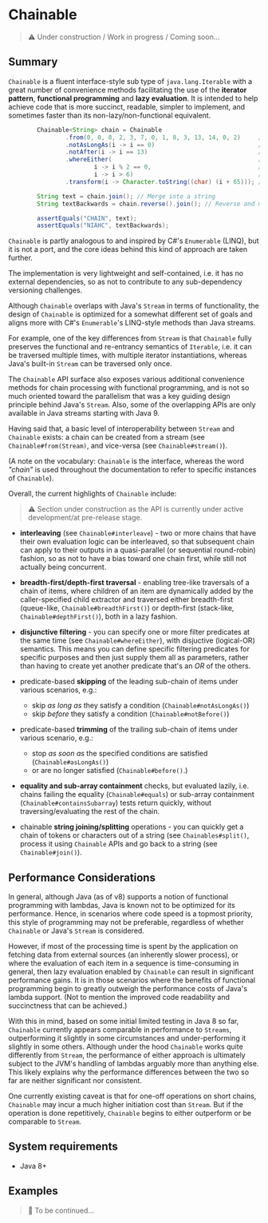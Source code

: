 # Chainable

> :warning: Under construction / Work in progress / Coming soon...

## Summary

`Chainable` is a fluent interface-style sub type of `java.lang.Iterable` with a great number of convenience methods facilitating the use of the **iterator pattern**, **functional programming** and **lazy evaluation**. It is intended to help achieve code that is more succinct, readable,
simpler to implement, and sometimes faster than its non-lazy/non-functional equivalent.

```java
        Chainable<String> chain = Chainable
                .from(0, 0, 0, 2, 3, 7, 0, 1, 8, 3, 13, 14, 0, 2)     // Integers
                .notAsLongAs(i -> i == 0)                             // Ignore leading sub chain of 0s
                .notAfter(i -> i == 13)                               // Stop after finding 13
                .whereEither(                                         // Choose only those that...
                        i -> i % 2 == 0,                              // ...are even
                        i -> i > 6)                                   // ...or greater than 6
                .transform(i -> Character.toString((char) (i + 65))); // Transform into letters

        String text = chain.join(); // Merge into a string
        String textBackwards = chain.reverse().join(); // Reverse and merge into a string

        assertEquals("CHAIN", text);
        assertEquals("NIAHC", textBackwards);
```

`Chainable` is partly analogous to and inspired by C#'s `Enumerable` (LINQ), but it is not a port, and the core ideas behind this kind of approach are taken further.

The implementation is very lightweight and self-contained, i.e. it has no external dependencies, so as not to contribute to any sub-dependency versioning challenges.

Although `Chainable` overlaps with Java's `Stream` in terms of functionality, the design of `Chainable` is optimized for a somewhat different set of goals and aligns more with C#'s `Enumerable`'s LINQ-style methods than Java streams.

For example, one of the key differences from `Stream` is that `Chainable` fully preserves the functional and re-entrancy semantics of `Iterable`, i.e. it can be traversed multiple times, with multiple iterator instantiations, whereas Java's built-in `Stream` can be traversed only once.

The `Chainable` API surface also exposes various additional convenience methods for chain processing with functional programming, and is not so much oriented toward the parallelism that was a key guiding design principle behind Java's `Stream`. Also, some of the overlapping APIs are only available in Java streams starting with Java 9.

Having said that, a basic level of interoperability between `Stream` and `Chainable` exists: a chain can be created from a stream (see `Chainable#from(Stream)`, and vice-versa (see `Chainable#stream()`).

(A note on the vocabulary: `Chainable` is the interface, whereas the word *"chain"* is used throughout the documentation to refer to specific instances of `Chainable`).

Overall, the current highlights of `Chainable` include:

> :warning: Section under construction as the API is currently under active development/at pre-release stage.

- **interleaving** (see `Chainable#interleave`) - two or more chains that have their own evaluation logic can be interleaved,
so that subsequent chain can apply to their outputs in a quasi-parallel (or sequential round-robin) fashion, so as not to have a bias toward one chain first, while still not actually being concurrent.

- **breadth-first/depth-first traversal** - enabling tree-like traversals of a chain of items, where children of an item are dynamically added by the caller-specified child extractor and traversed either breadth-first (queue-like, `Chainable#breadthFirst()`) or depth-first (stack-like, `Chainable#depthFirst()`), both in a lazy fashion.

- **disjunctive filtering** - you can specify one or more filter predicates at the same time (see `Chainable#whereEither`), with disjuctive (logical-OR) semantics. This means you can define specific filtering predicates for specific purposes and then just supply them all as parameters, rather than having to create yet another predicate that's an *OR* of the others.

- predicate-based **skipping** of the leading sub-chain of items under various scenarios, e.g.:
  - skip *as long as* they satisfy a condition (`Chainable#notAsLongAs()`)
  - skip *before* they satisfy a condition (`Chainable#notBefore()`)
  
- predicate-based **trimming** of the trailing sub-chain of items under various scenario, e.g.:
  - stop *as soon as* the specified conditions are satisfied (`Chainable#asLongAs()`)
  - or are no longer satisfied (`Chainable#before()`.)

- **equality and sub-array containment** checks, but evaluated lazily, i.e. chains failing the equality (`Chainable#equals`) or sub-array containment (`Chainable#containsSubarray`) tests return quickly, without traversing/evaluating the rest of the chain.

- chainable **string joining/splitting** operations - you can quickly get a chain of tokens or characters out of a string (see `Chainables#split()`, process it using `Chainable` APIs and go back to a string (see `Chainable#join()`).

## Performance Considerations

In general, although Java (as of v8) supports a notion of functional programming with lambdas, Java is known not to be optimized for its performance. Hence, in scenarios where code speed is a topmost priority, this style of programming may not be preferable, regardless of whether `Chainable` or Java's `Stream` is considered.

However, if most of the processing time is spent by the application on fetching data from external sources (an inherently slower process), or where the evaluation of each item in a sequence is time-consuming in general, then lazy evaluation enabled by `Chainable` can result in significant performance gains. It is in those scenarios where the benefits of functional programming begin to greatly outweigh the performance costs of Java's lambda support. (Not to mention the improved code readability and succinctness that can be achieved.)

With this in mind, based on some initial limited testing in Java 8 so far, `Chainable` currently appears comparable in performance to `Streams`, outperforming it slightly in some circumstances and under-performing it slightly in some others. Although under the hood `Chainable` works quite differently from `Stream`, the performance of either approach is ultimately subject to the JVM's handling of lambdas arguably more than anything else. This likely explains why the performance differences between the two so far are neither significant nor consistent.

One currently existing caveat is that for one-off operations on short chains, `Chainable` may incur a much higher initiation cost than `Stream`. But if the operation is done repetitively, `Chainable` begins to either outperform or be comparable to `Stream`.

## System requirements

- Java 8+

## Examples

> :triangular_flag_on_post: To be continued...